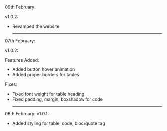 09th February:

v1.0.2:

- Revamped the website<hr>

07th February:

v1.0.2:

Features Added:
- Added button hover animation
- Added proper borders for tables 

Fixes:
- Fixed font weight for table heading
- Fixed padding, margin, boxshadow for code<br><hr>

06th February:
v1.0.1:
- Added styling for table, code, blockquote tag